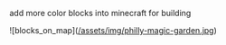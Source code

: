 add more color blocks into minecraft for building

![blocks_on_map]([/assets/img/philly-magic-garden.jpg](https://github.com/PunChen/MoreColorBlocks/blob/master/src/main/resources/assets/morecolorblocks/blocks_on_map.png "blocks_on_map"))

